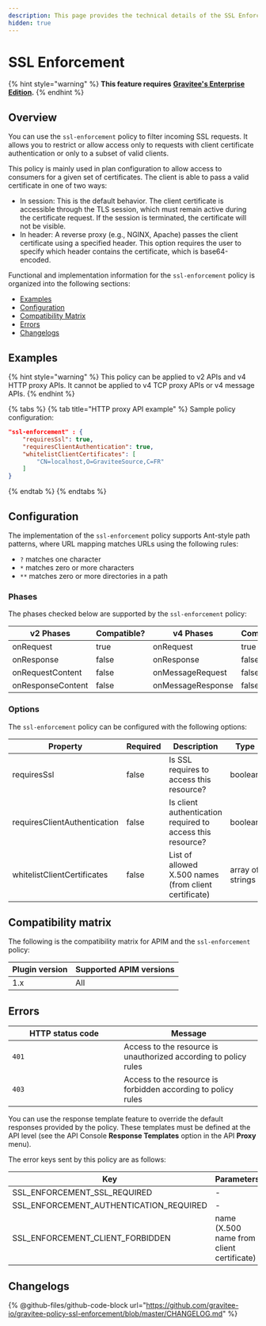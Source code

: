 ```yaml
---
description: This page provides the technical details of the SSL Enforcement policy
hidden: true
---
```


# SSL Enforcement

{% hint style="warning" %}
**This feature requires** [**Gravitee's Enterprise Edition**](../overview/gravitee-apim-enterprise-edition/)**.**
{% endhint %}

## Overview

You can use the `ssl-enforcement` policy to filter incoming SSL requests. It allows you to restrict or allow access only to requests with client certificate authentication or only to a subset of valid clients.

This policy is mainly used in plan configuration to allow access to consumers for a given set of certificates. The client is able to pass a valid certificate in one of two ways:

* In session: This is the default behavior. The client certificate is accessible through the TLS session, which must remain active during the certificate request. If the session is terminated, the certificate will not be visible.
* In header: A reverse proxy (e.g., NGINX, Apache) passes the client certificate using a specified header. This option requires the user to specify which header contains the certificate, which is base64-encoded.

Functional and implementation information for the `ssl-enforcement` policy is organized into the following sections:

* [Examples](ssl-enforcement.md#examples)
* [Configuration](ssl-enforcement.md#configuration)
* [Compatibility Matrix](ssl-enforcement.md#compatibility-matrix)
* [Errors](ssl-enforcement.md#errors)
* [Changelogs](ssl-enforcement.md#changelogs)

## Examples

{% hint style="warning" %}
This policy can be applied to v2 APIs and v4 HTTP proxy APIs. It cannot be applied to v4 TCP proxy APIs or v4 message APIs.
{% endhint %}

{% tabs %}
{% tab title="HTTP proxy API example" %}
Sample policy configuration:

```json
"ssl-enforcement" : {
    "requiresSsl": true,
    "requiresClientAuthentication": true,
    "whitelistClientCertificates": [
        "CN=localhost,O=GraviteeSource,C=FR"
    ]
}
```
{% endtab %}
{% endtabs %}

## Configuration

The implementation of the `ssl-enforcement` policy supports Ant-style path patterns, where URL mapping matches URLs using the following rules:

* `?` matches one character
* `*` matches zero or more characters
* `**` matches zero or more directories in a path

### Phases

The phases checked below are supported by the `ssl-enforcement` policy:

<table data-full-width="false"><thead><tr><th width="209">v2 Phases</th><th width="139" data-type="checkbox">Compatible?</th><th width="204.41136671177264">v4 Phases</th><th data-type="checkbox">Compatible?</th></tr></thead><tbody><tr><td>onRequest</td><td>true</td><td>onRequest</td><td>true</td></tr><tr><td>onResponse</td><td>false</td><td>onResponse</td><td>false</td></tr><tr><td>onRequestContent</td><td>false</td><td>onMessageRequest</td><td>false</td></tr><tr><td>onResponseContent</td><td>false</td><td>onMessageResponse</td><td>false</td></tr></tbody></table>

### Options

The `ssl-enforcement` policy can be configured with the following options:

<table><thead><tr><th width="266">Property</th><th data-type="checkbox">Required</th><th width="222">Description</th><th>Type</th><th>Default</th></tr></thead><tbody><tr><td>requiresSsl</td><td>false</td><td>Is SSL requires to access this resource?</td><td>boolean</td><td>true</td></tr><tr><td>requiresClientAuthentication</td><td>false</td><td>Is client authentication required to access this resource?</td><td>boolean</td><td>false</td></tr><tr><td>whitelistClientCertificates</td><td>false</td><td>List of allowed X.500 names (from client certificate)</td><td>array of strings</td><td>-</td></tr></tbody></table>

## Compatibility matrix

The following is the compatibility matrix for APIM and the `ssl-enforcement` policy:

| Plugin version | Supported APIM versions |
| -------------- | ----------------------- |
| 1.x            | All                     |

## Errors

<table><thead><tr><th width="209.5">HTTP status code</th><th>Message</th></tr></thead><tbody><tr><td><code>401</code></td><td>Access to the resource is unauthorized according to policy rules</td></tr><tr><td><code>403</code></td><td>Access to the resource is forbidden according to policy rules</td></tr></tbody></table>

You can use the response template feature to override the default responses provided by the policy. These templates must be defined at the API level (see the API Console **Response Templates** option in the API **Proxy** menu).

The error keys sent by this policy are as follows:

<table><thead><tr><th width="442.5">Key</th><th>Parameters</th></tr></thead><tbody><tr><td>SSL_ENFORCEMENT_SSL_REQUIRED</td><td>-</td></tr><tr><td>SSL_ENFORCEMENT_AUTHENTICATION_REQUIRED</td><td>-</td></tr><tr><td>SSL_ENFORCEMENT_CLIENT_FORBIDDEN</td><td>name (X.500 name from client certificate)</td></tr></tbody></table>

## Changelogs

{% @github-files/github-code-block url="https://github.com/gravitee-io/gravitee-policy-ssl-enforcement/blob/master/CHANGELOG.md" %}
